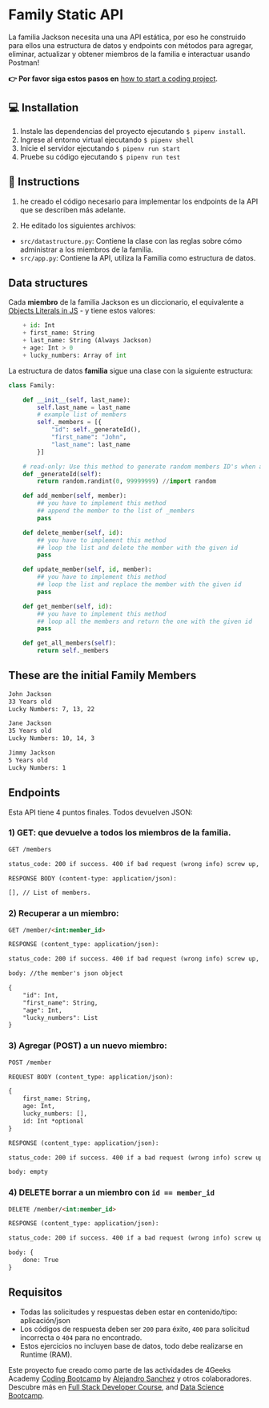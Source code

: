 <!-- hide -->
# Family Static API
<!-- endhide -->

La familia Jackson necesita una una API estática, por eso he construido para ellos una estructura de datos y endpoints con métodos para agregar, eliminar, actualizar y obtener miembros de la familia e interactuar usando Postman!

**👉 Por favor siga estos pasos en** [how to start a coding project](https://4geeks.com/lesson/how-to-start-a-project).

## 💻 Installation

1. Instale las dependencias del proyecto ejecutando `$ pipenv install`.
2. Ingrese al entorno virtual ejecutando `$ pipenv shell`
3. Inicie el servidor ejecutando `$ pipenv run start`
4. Pruebe su código ejecutando `$ pipenv run test`


## 📝 Instructions

1) he creado el código necesario para implementar los endpoints de la API que se describen más adelante.

2) He editado los siguientes archivos: 

- `src/datastructure.py`: Contiene la clase con las reglas sobre cómo administrar a los miembros de la familia.
- `src/app.py`: Contiene la API, utiliza la Familia como estructura de datos.
	

## Data structures

Cada **miembro** de la familia Jackson es  un diccionario, el equivalente a  [Objects Literals in JS](https://developer.mozilla.org/en-US/docs/Web/JavaScript/Guide/Working_with_Objects) - y tiene estos valores:

```python
    + id: Int
    + first_name: String
    + last_name: String (Always Jackson)
    + age: Int > 0
    + lucky_numbers: Array of int
```
La estructura de datos **familia** sigue una clase con la siguiente estructura:

```python
class Family:

    def __init__(self, last_name):
        self.last_name = last_name
        # example list of members
        self._members = [{
            "id": self._generateId(),
            "first_name": "John",
            "last_name": last_name
        }]

    # read-only: Use this method to generate random members ID's when adding members into the list
    def _generateId(self):
        return random.randint(0, 99999999) //import random 

    def add_member(self, member):
        ## you have to implement this method
        ## append the member to the list of _members
        pass

    def delete_member(self, id):
        ## you have to implement this method
        ## loop the list and delete the member with the given id
        pass

    def update_member(self, id, member):
        ## you have to implement this method
        ## loop the list and replace the member with the given id
        pass

    def get_member(self, id):
        ## you have to implement this method
        ## loop all the members and return the one with the given id
        pass

    def get_all_members(self):
        return self._members
```

## These are the initial Family Members

```md
John Jackson
33 Years old
Lucky Numbers: 7, 13, 22

Jane Jackson
35 Years old
Lucky Numbers: 10, 14, 3

Jimmy Jackson
5 Years old
Lucky Numbers: 1
```

## Endpoints

Esta API tiene 4 puntos finales. Todos devuelven JSON:

### 1) GET: que devuelve a todos los miembros de la familia.

```md
GET /members

status_code: 200 if success. 400 if bad request (wrong info) screw up, 500 if the server encounter an error

RESPONSE BODY (content-type: application/json):

[], // List of members.

```

### 2) Recuperar a un miembro:

```md
GET /member/<int:member_id>

RESPONSE (content_type: application/json):

status_code: 200 if success. 400 if bad request (wrong info) screw up, 500 if the server encounter an error

body: //the member's json object

{
    "id": Int,
    "first_name": String,
    "age": Int,
    "lucky_numbers": List
}

```

### 3) Agregar (POST) a un nuevo miembro:

```md
POST /member

REQUEST BODY (content_type: application/json):

{
    first_name: String,
    age: Int,
    lucky_numbers: [],
    id: Int *optional
}

RESPONSE (content_type: application/json):

status_code: 200 if success. 400 if a bad request (wrong info) screw up, 500 if the server encounters an error

body: empty
```


### 4) DELETE borrar a un miembro con `id == member_id`

```md
DELETE /member/<int:member_id>

RESPONSE (content_type: application/json):

status_code: 200 if success. 400 if a bad request (wrong info) screw up, 500 if the server encounters an error

body: {
    done: True
}    

```

## Requisitos

- Todas las solicitudes y respuestas deben estar en contenido/tipo: aplicación/json
- Los códigos de respuesta deben ser `200` para éxito, `400` para solicitud incorrecta o `404` para no encontrado.
- Estos ejercicios no incluyen base de datos, todo debe realizarse en Runtime (RAM).

Este proyecto fue creado como parte de las actividades de 4Geeks Academy [Coding Bootcamp](https://4geeksacademy.com/us/coding-bootcamp) by [Alejandro Sanchez](https://twitter.com/alesanchezr) y otros colaboradores. Descubre más en [Full Stack Developer Course](https://4geeksacademy.com/us/coding-bootcamps/part-time-full-stack-developer), and [Data Science Bootcamp](https://4geeksacademy.com/us/coding-bootcamps/datascience-machine-learning).
